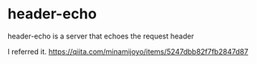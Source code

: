# header-echo
header-echo is a server that echoes the request header

I referred it.
https://qiita.com/minamijoyo/items/5247dbb82f7fb2847d87
